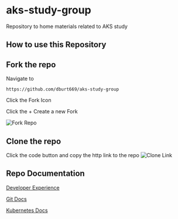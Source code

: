 # aks-study-group
Repository to home materials related to AKS study

## How to use this Repository

## Fork the repo

Navigate to

``` https://github.com/dburt669/aks-study-group ```

Click the Fork Icon

Click the + Create a new Fork

![Fork Repo](/docs/git/git-fork.png)

## Clone the repo

Click the code button and copy the http link to the repo
![Clone Link](/docs/git/copy-git-clone-link.png)

## Repo Documentation

[Developer Experience](../aks-study-group/docs/devx/devx.md)

[Git Docs](../aks-study-group/docs/git/git.md)

[Kubernetes Docs](../aks-study-group/docs/k8s/k8s.md)
